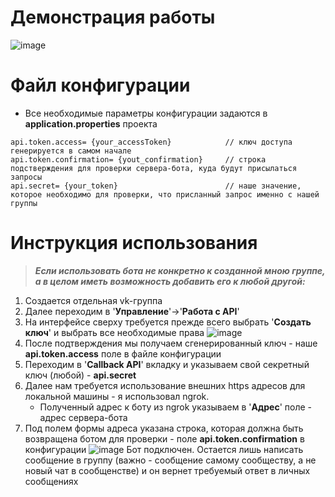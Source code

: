 # Демонстрация работы
![image](https://github.com/JustNaimoR/JustAI_BotAPI-VK/assets/68927773/34b3b3dd-781b-4179-ac04-1a40a6c83eb9)

# Файл конфигурации
- Все необходимые параметры конфигурации задаются в **application.properties** проекта
```
api.token.access= {your_accessToken}            // ключ доступа генерируется в самом начале
api.token.confirmation= {yout_confirmation}     // строка подстверждения для проверки сервера-бота, куда будут присылаться запросы
api.secret= {your_token}                        // наше значение, которое необходимо для проверки, что присланный запрос именно с нашей группы
```

# Инструкция использования
> ***Если использовать бота не конкретно к созданной мною группе, а в целом иметь возможность добавить его к любой другой:***
1. Создается отдельная vk-группа
2. Далее переходим в '**Управление**'->'**Работа с API**'
3. На интерфейсе сверху требуется прежде всего выбрать '**Создать ключ**' и выбрать все необходимые права
  ![image](https://github.com/JustNaimoR/JustAI_BotAPI-VK/assets/68927773/d9371686-1ee9-45d8-9940-77067d233d3c)
5. После подтверждения мы получаем сгенерированный ключ - наше **api.token.access** поле в файле конфигурации
6. Переходим в '**Callback API**' вкладку и указываем свой секретный ключ (любой) - **api.secret**
7. Далее нам требуется использование внешних https адресов для локальной машины - я использовал ngrok.
   - Полученный адрес к боту из ngrok указываем в '**Адрес**' поле - адрес сервера-бота
8. Под полем формы адреса указана строка, которая должна быть возвращена ботом для проверки - поле **api.token.confirmation** в конфигурации
 ![image](https://github.com/JustNaimoR/JustAI_BotAPI-VK/assets/68927773/54bd253c-267f-4087-8e55-e21996336ddd)
Бот подключен. Остается лишь написать сообщение в группу (важно - сообщение самому сообществу, а не новый чат в сообщенстве) и он вернет требуемый ответ в личных сообщениях
